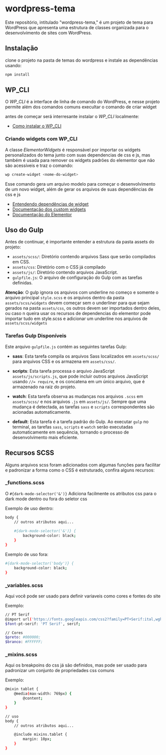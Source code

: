
# wordpress-tema

Este repositório, intitulado "wordpress-tema," é um projeto de tema para WordPress que apresenta uma estrutura de classes organizada para o desenvolvimento de sites com WordPress.

## Instalação

clone o projeto na pasta de temas do wordpress e instale as dependências usando:

```bash
npm install
```
    
## WP_CLI

O *WP_CLI* é a interface de linha de comando do WordPress, e nesse projeto permite além dos comandos comuns execultar o comando de criar widget

antes de começar será interresante instalar o *WP_CLI* localmente:

- [Como instalar o WP_CLI](https://wp-cli.org/#installing)

### Criando widgets com WP_CLI

A classe *ElementorWidgets* é responsável por importar os widgets personalizados do tema junto com suas dependencias de css e js, mas também é usada para remover os widgets padrões do elementor que não são acessíveis e traz o comando:

```bash
wp create-widget <nome-do-widget>
```

Esse comando gera um arquivo modelo para começar o desenvolvimento de um novo widget, além de gerar os arquivos de suas dependências de css e js 

- [Entendendo dependências de widget](https://developers.elementor.com/docs/widgets/widget-dependencies/)
- [Documentação dos custom widgets](https://developers.elementor.com/docs/widgets/)
- [Documentação do Elementor](https://developers.elementor.com/)

## Uso do Gulp

Antes de continuar, é importante entender a estrutura da pasta assets do projeto:


- `assets/scss/`: Diretório contendo arquivos Sass que serão compilados em CSS.
- `assets/css`: Díretório com o CSS já compilado
- `assets/js/`: Diretório contendo arquivos JavaScript.
- `gulpfile.js`: O arquivo de configuração do Gulp com as tarefas definidas.

**Atenção**: O gulp ignora os arquivos com underline no começo e somente o arquivo principal `style.scss` e os arquivos dentro da pasta `assets/scss/widgets` devem começar sem o underliner para que sejam gerados na pasta `assets/css`, os outros devem ser importados dentro deles, ou caso n queira usar os recursos de dependencias do elementor pode importar tudo em style.scss e adicionar um underline nos arquivos de `assets/scss/widgets`

### Tarefas Gulp Disponíveis

Este arquivo `gulpfile.js` contém as seguintes tarefas Gulp:

- **sass**: Esta tarefa compila os arquivos Sass localizados em `assets/scss/` para arquivos CSS e os armazena em `assets/css/`.

- **scripts**: Esta tarefa processa o arquivo JavaScript `assets/js/scripts.js`, que pode incluir outros arquivos JavaScript usando `//= require`, e os concatena em um único arquivo, que é armazenado na raiz do projeto.

- **watch**: Esta tarefa observa as mudanças nos arquivos `.scss` em `assets/scss/` e nos arquivos `.js` em `assets/js/`. Sempre que uma mudança é detectada, as tarefas `sass` e `scripts` correspondentes são acionadas automaticamente.

- **default**: Esta tarefa é a tarefa padrão do Gulp. Ao executar `gulp` no terminal, as tarefas `sass`, `scripts` e `watch` serão executadas automaticamente em sequência, tornando o processo de desenvolvimento mais eficiente.

## Recursos SCSS

Alguns arquivos scss foram adicionados com algumas funções para facilitar e padronizar a forma como o CSS é estruturado, confira alguns recursos:

### _functions.scss

O `#{dark-mode-selector('&')}` Adiciona facilmente os atributos css para o dark mode dentro ou fora do seletor css

Exemplo de uso dentro:

```bash
body {
    // outros atributos aqui...
    
    #{dark-mode-selector('&')} {
        background-color: black;
    }
}
```

Exemplo de uso fora:

```bash
#{dark-mode-selector('body')} {
    background-color: black;
}

```

### _variables.scss

Aqui você pode ser usado para definir variaveis como cores e fontes do site

Exemplo:

```bash
// PT Serif
@import url('https://fonts.googleapis.com/css2?family=PT+Serif:ital,wght@0,400;0,700;1,400;1,700&display=swap');
$font-pt-serif: 'PT Serif', serif;

// Cores
$preto: #000000;
$branco: #FFFFFF;

```

### _mixins.scss

Aqui os breakpoins do css já são definidos, mas pode ser usado para padronizar um conjunto de propriedades css comuns 

Exemplo:

```bash
@mixin tablet {
    @media(max-width: 769px) {
        @content;
    }
}

// uso 
body {  
    // outros atributos aqui...

    @include mixins.tablet {
        margin: 10px;
    }
}
```

